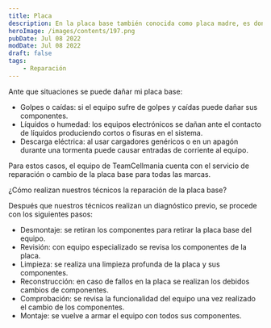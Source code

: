 ```yaml
---
title: Placa
description: En la placa base también conocida como placa madre, es donde se conectan todos los componentes de nuestro dispositivo, por lo cual es una parte esencial para la integración de todos los componentes del equipo.
heroImage: /images/contents/197.png
pubDate: Jul 08 2022
modDate: Jul 08 2022
draft: false
tags: 
    - Reparación
---
```


Ante que situaciones se puede dañar mi placa base:

- Golpes o caídas: si el equipo sufre de golpes y caídas puede dañar sus componentes.
- Líquidos o humedad: los equipos electrónicos se dañan ante el contacto de líquidos produciendo cortos o fisuras en el sistema.
- Descarga eléctrica: al usar cargadores genéricos o en un apagón durante una tormenta puede causar entradas de corriente al equipo.

Para estos casos, el equipo de TeamCellmania cuenta con el servicio de reparación o cambio de la placa base para todas las marcas.

¿Cómo realizan nuestros técnicos la reparación de la placa base?

Después que nuestros técnicos realizan un diagnóstico previo, se procede con los siguientes pasos:

- Desmontaje: se retiran los componentes para retirar la placa base del equipo.
- Revisión: con equipo especializado se revisa los componentes de la placa.
- Limpieza: se realiza una limpieza profunda de la placa y sus componentes.
- Reconstrucción: en caso de fallos en la placa se realizan los debidos cambios de componentes.
- Comprobación: se revisa la funcionalidad del equipo una vez realizado el cambio de los componentes.
- Montaje: se vuelve a armar el equipo con todos sus componentes.
